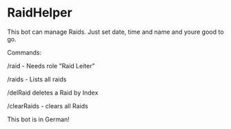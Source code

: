 # RaidHelper

This bot can manage Raids. Just set date, time and name and youre good to go.

Commands:

/raid <date> <time> <name> - Needs role "Raid Leiter"
  
/raids - Lists all raids

/delRaid <index> deletes a Raid by Index
  
/clearRaids - clears all Raids
  
  
This bot is in German!
